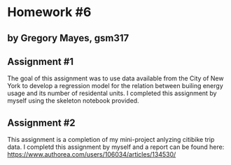 # Homework #6
## by Gregory Mayes, gsm317

## Assignment #1
The goal of this assignment was to use data available from the City of New York to develop a regression model for the relation between builing energy usage and its number of residental units. I completed this assignment by myself using the skeleton notebook provided.

## Assignment #2
This assignment is a completion of my mini-project anlyzing citibike trip data. I completd this assignment by myself and a report can be found here: https://www.authorea.com/users/106034/articles/134530/

